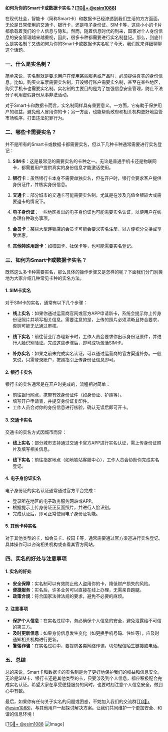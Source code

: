 **如何为你的Smart卡或数据卡实名？[[TG💪+ @esim1088](https://t.me/s/esim1088)]**

在现代社会，智能卡（简称Smart卡）和数据卡已经渗透到我们生活的方方面面。无论是日常使用的交通卡、银行卡，还是电子身份证、SIM卡等，这些小小的卡片都承载着我们的个人信息与隐私。然而，随着信息时代的到来，国家对个人身份信息的安全管理越来越重视，因此，很多卡种都需要进行实名制登记。那么，到底什么是实名制？又该如何为你的Smart卡或数据卡实名呢？今天，我们就来详细聊聊这个话题。

### **一、什么是实名制？**

简单来说，实名制就是要求用户在使用某些服务或产品时，必须提供真实的身份信息。比如，购买火车票需要实名制，开设银行账户需要实名制，甚至在某些地区，购买手机卡也需要实名制。实名制的主要目的是为了加强信息安全管理，防止不法分子利用虚假身份从事非法活动。

对于Smart卡和数据卡而言，实名制同样具有重要意义。一方面，它有助于保护用户的权益，避免他人冒用你的卡；另一方面，也能帮助政府和相关机构更好地监管市场秩序，打击违法犯罪行为。

### **二、哪些卡需要实名？**

并不是所有的Smart卡或数据卡都需要实名，但以下几种卡种通常需要进行实名登记：

1. **SIM卡**：这是最常见的需要实名的卡种之一。无论是普通手机卡还是物联网卡，都需要用户提供真实的身份信息才能激活使用。
   
2. **银行卡**：虽然银行卡本身不需要单独实名，但在开户时，银行会要求客户提供身份证件，并核实身份信息。

3. **交通卡**：部分城市的交通卡可能需要实名制，尤其是在涉及充值金额较大或需要退卡的情况下。

4. **电子身份证**：一些地区推出的电子身份证也可能需要实名认证，以便用户在线办理各种政务事项。

5. **会员卡**：某些大型连锁店的会员卡可能会要求实名注册，以方便积分兑换或享受优惠。

6. **其他特殊用途卡**：如校园卡、社保卡等，也可能需要实名登记。

### **三、如何为Smart卡或数据卡实名？**

既然这么多卡种需要实名，那么具体的操作步骤又是怎样的呢？下面我们分门别类地为大家介绍几种常见卡种的实名方法。

#### **1. SIM卡实名**

对于SIM卡的实名，通常有以下几个步骤：

- **线上实名**：如果你通过运营商官网或官方APP申请新卡，系统会提示你上传身份证照片并填写相关信息。需要注意的是，上传的照片必须清晰且符合要求，否则可能无法通过审核。

- **线下实名**：前往营业厅办理新卡时，工作人员会要求你出示身份证原件，并进行人脸识别验证。完成这些步骤后，即可成功激活SIM卡。

- **补办实名**：如果之前未完成实名认证，可以通过运营商的官方渠道补办。一般来说，只需登录账户，按照指引上传身份证信息即可。

#### **2. 银行卡实名**

银行卡的实名通常是在开户时完成的，流程相对简单：

- 前往银行网点，携带有效身份证件（如身份证、护照等）。
- 填写开户申请表，并提交身份证复印件。
- 工作人员会对你的身份信息进行核验，确认无误后即可开卡。

#### **3. 交通卡实名**

交通卡的实名方式因城市而异：

- **线上实名**：部分城市支持通过交通卡官方APP进行实名认证，需上传身份证照片及填写相关信息。
  
- **线下实名**：前往指定地点（如地铁站客服中心），工作人员会协助你完成实名登记。

#### **4. 电子身份证实名**

电子身份证的实名认证通常通过官方平台完成：

- 登录所在地区的电子政务服务网站或APP。
- 根据提示上传身份证正反面照片，并进行人脸识别。
- 完成认证后，即可正常使用电子身份证功能。

#### **5. 其他卡种实名**

对于其他类型的卡，如会员卡、校园卡等，通常需要通过官方渠道进行实名登记。具体操作可以咨询相关机构或查看其官方网站。

### **四、实名的好处与注意事项**

#### **1. 实名的好处**

- **安全保障**：实名制可以有效防止他人盗用你的卡，降低财产损失的风险。
- **便捷服务**：实名后，许多业务可以直接在线上办理，无需亲自跑腿。
- **政策合规**：符合国家法律法规的要求，避免不必要的麻烦。

#### **2. 注意事项**

- **保护个人信息**：在实名过程中，务必确保个人信息的安全，避免泄露给不可信的第三方。
- **及时更新信息**：如果身份信息发生变化（如更换手机号码、住址等），应及时通知相关机构进行更新。
- **警惕诈骗**：在实名过程中，要提防各类网络诈骗，切勿轻信陌生链接或电话。

### **五、总结**

总的来说，Smart卡和数据卡的实名制是为了更好地保护我们的权益和信息安全。无论是SIM卡、银行卡还是其他类型的卡，只要涉及到个人信息，都应积极配合完成实名认证。希望大家在享受便捷服务的同时，也要时刻注意个人信息安全，做到心中有数。

最后，如果你有任何关于实名的问题或困惑，不妨加入我们的交流群[[TG💪+ @esim1088](https://t.me/s/esim1088)]，与其他用户一起探讨解决方案。让我们共同维护一个更加安全、和谐的信息环境！

[[TG💪+ @esim1088](https://t.me/s/esim1088) ![Image](https://i.postimg.cc/4NQfJmqS/Snipaste-2025-05-13-00-14-12.png)]